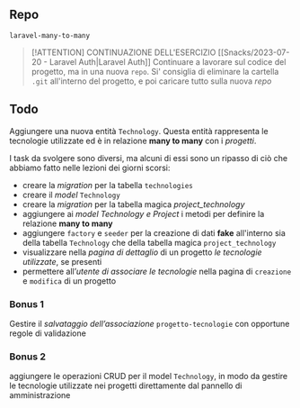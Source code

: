 ## Repo
`laravel-many-to-many`

> [!ATTENTION] CONTINUAZIONE DELL'ESERCIZIO [[Snacks/2023-07-20 - Laravel Auth|Laravel Auth]]
> Continuare a lavorare sul codice del progetto, ma in una nuova `repo`.
> Si' consiglia di eliminare la cartella `.git` all'interno del progetto, e poi caricare tutto sulla nuova *repo*

## Todo
Aggiungere una nuova entità `Technology`. Questa entità rappresenta le tecnologie utilizzate ed è in relazione **many to many** con i *progetti*.

I task da svolgere sono diversi, ma alcuni di essi sono un ripasso di ciò che abbiamo fatto nelle lezioni dei giorni scorsi:
- creare la *migration* per la tabella `technologies`
- creare il *model* `Technology`
- creare la *migration* per la tabella magica *project_technology*
- aggiungere ai *model Technology e Project* i metodi per definire la relazione **many to many**
- aggiungere `factory` e `seeder` per la creazione di dati **fake** all'interno sia della tabella `Technology` che della tabella magica `project_technology`
- visualizzare nella *pagina di dettaglio* di un progetto *le tecnologie utilizzate*, se presenti
- permettere all’*utente di associare le tecnologie* nella pagina di `creazione` e `modifica` di un progetto


### Bonus 1
Gestire il *salvataggio dell’associazione* `progetto-tecnologie` con opportune regole di validazione

### Bonus 2
aggiungere le operazioni CRUD per il model `Technology`, in modo da gestire le tecnologie utilizzate nei progetti direttamente dal pannello di amministrazione